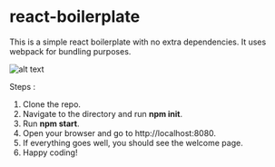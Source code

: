 # react-boilerplate
This is a simple react boilerplate with no extra dependencies.
It uses webpack for bundling purposes.


![alt text](https://braziljs.org/wp-content/uploads/2017/03/es6-webpack-react-babel.png)

Steps : 
1. Clone the repo.
2. Navigate to the directory and run <b>npm init</b>.
3. Run <b>npm start</b>.
4. Open your browser and go to http://localhost:8080.
5. If everything goes well, you should see the welcome page.
6. Happy coding!
